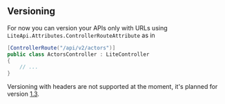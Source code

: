 ﻿---
Author: stanac
CreatedDate: 2017-04-26
Title: Versioning
RenderTitle: false
IsHtml: false
Id: versioning
---

## Versioning

For now you can version your APIs only with URLs using `LiteApi.Attributes.ControllerRouteAttribute` as in

```csharp
[ControllerRoute("/api/v2/actors")] 
public class ActorsController : LiteController
{
    // ...
}
```

Versioning with headers are not supported at the moment, it's planned for version
[1.3](https://github.com/stanac/LiteApi/blob/master/roadmap.md).